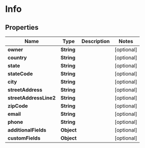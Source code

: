 

# Info

## Properties

Name | Type | Description | Notes
------------ | ------------- | ------------- | -------------
**owner** | **String** |  |  [optional]
**country** | **String** |  |  [optional]
**state** | **String** |  |  [optional]
**stateCode** | **String** |  |  [optional]
**city** | **String** |  |  [optional]
**streetAddress** | **String** |  |  [optional]
**streetAddressLine2** | **String** |  |  [optional]
**zipCode** | **String** |  |  [optional]
**email** | **String** |  |  [optional]
**phone** | **String** |  |  [optional]
**additionalFields** | **Object** |  |  [optional]
**customFields** | **Object** |  |  [optional]




